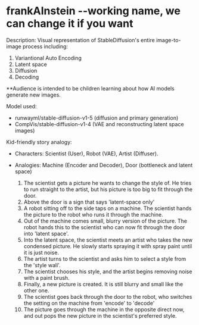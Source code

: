 # frankAInstein  --working name, we can change it if you want

Description: Visual representation of StableDiffusion's entire image-to-image process including:
  1. Variantional Auto Encoding
  2. Latent space
  3. Diffusion
  4. Decoding

**Audience is intended to be children learning about how AI models generate new images.

Model used: 
  - runwayml/stable-diffusion-v1-5 (diffusion and primary generation)
  - CompVis/stable-diffusion-v1-4 (VAE and reconstructing latent space images)

Kid-friendly story analogy:
  - Characters: Scientist (User), Robot (VAE), Artist (Diffuser).
  - Analogies: Machine (Encoder and Decoder), Door (bottleneck and latent space)
      
    1. The scientist gets a picture he wants to change the style of. He tries to run straight to the artist, but his picture is too big to fit through the door.
    2. Above the door is a sign that says 'latent-space only'
    3. A robot sitting off to the side taps on a machine. The scientist hands the picture to the robot who runs it through the machine.
    4. Out of the machine comes small, blurry version of the picture. The robot hands this to the scientist who can now fit through the door into 'latent space'.
    5. Into the latent space, the scientist meets an artist who takes the new condensed picture. He slowly starts spraying it with spray paint until it is just noise.
    6. The artist turns to the scientist and asks him to select a style from the 'style wall'. 
    7. The scientist chooses his style, and the artist begins removing noise with a paint brush.
    8. Finally, a new picture is created. It is still blurry and small like the other one.
    9. The scientist goes back through the door to the robot, who switches the setting on the machine from 'encode' to 'decode'
    10. The picture goes through the machine in the opposite direct now, and out pops the new picture in the scientist's preferred style.
